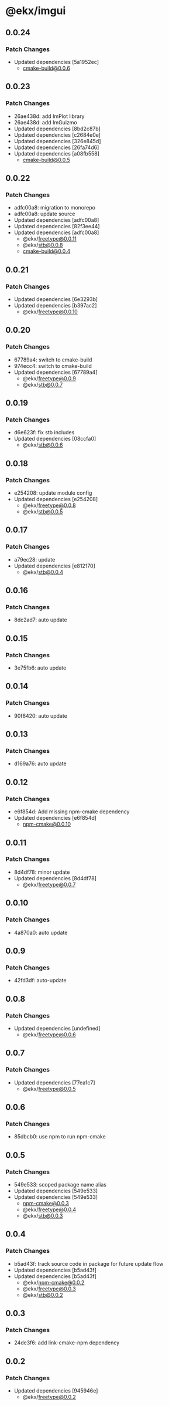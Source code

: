 # @ekx/imgui

## 0.0.24

### Patch Changes

- Updated dependencies [5a1952ec]
  - cmake-build@0.0.6

## 0.0.23

### Patch Changes

- 26ae438d: add ImPlot library
- 26ae438d: add ImGuizmo
- Updated dependencies [8bd2c87b]
- Updated dependencies [c2684e0e]
- Updated dependencies [326e845d]
- Updated dependencies [26fa74d6]
- Updated dependencies [a08fb558]
  - cmake-build@0.0.5

## 0.0.22

### Patch Changes

- adfc00a8: migration to monorepo
- adfc00a8: update source
- Updated dependencies [adfc00a8]
- Updated dependencies [82f3ee44]
- Updated dependencies [adfc00a8]
  - @ekx/freetype@0.0.11
  - @ekx/stb@0.0.8
  - cmake-build@0.0.4

## 0.0.21

### Patch Changes

- Updated dependencies [6e3293b]
- Updated dependencies [b397ac2]
  - @ekx/freetype@0.0.10

## 0.0.20

### Patch Changes

- 67789a4: switch to cmake-build
- 974ecc4: switch to cmake-build
- Updated dependencies [67789a4]
  - @ekx/freetype@0.0.9
  - @ekx/stb@0.0.7

## 0.0.19

### Patch Changes

- d6e623f: fix stb includes
- Updated dependencies [08ccfa0]
  - @ekx/stb@0.0.6

## 0.0.18

### Patch Changes

- e254208: update module config
- Updated dependencies [e254208]
  - @ekx/freetype@0.0.8
  - @ekx/stb@0.0.5

## 0.0.17

### Patch Changes

- a79ec28: update
- Updated dependencies [e812170]
  - @ekx/stb@0.0.4

## 0.0.16

### Patch Changes

- 8dc2ad7: auto update

## 0.0.15

### Patch Changes

- 3e75fb6: auto update

## 0.0.14

### Patch Changes

- 90f6420: auto update

## 0.0.13

### Patch Changes

- d169a76: auto update

## 0.0.12

### Patch Changes

- e6f854d: Add missing npm-cmake dependency
- Updated dependencies [e6f854d]
  - npm-cmake@0.0.10

## 0.0.11

### Patch Changes

- 8d4df78: minor update
- Updated dependencies [8d4df78]
  - @ekx/freetype@0.0.7

## 0.0.10

### Patch Changes

- 4a870a0: auto update

## 0.0.9

### Patch Changes

- 42fd3df: auto-update

## 0.0.8

### Patch Changes

- Updated dependencies [undefined]
  - @ekx/freetype@0.0.6

## 0.0.7

### Patch Changes

- Updated dependencies [77ea1c7]
  - @ekx/freetype@0.0.5

## 0.0.6

### Patch Changes

- 85dbcb0: use npm to run npm-cmake

## 0.0.5

### Patch Changes

- 549e533: scoped package name alias
- Updated dependencies [549e533]
- Updated dependencies [549e533]
  - npm-cmake@0.0.3
  - @ekx/freetype@0.0.4
  - @ekx/stb@0.0.3

## 0.0.4

### Patch Changes

- b5ad43f: track source code in package for future update flow
- Updated dependencies [b5ad43f]
- Updated dependencies [b5ad43f]
  - @ekx/npm-cmake@0.0.2
  - @ekx/freetype@0.0.3
  - @ekx/stb@0.0.2

## 0.0.3

### Patch Changes

- 24de3f6: add link-cmake-npm dependency

## 0.0.2

### Patch Changes

- Updated dependencies [945946e]
  - @ekx/freetype@0.0.2
